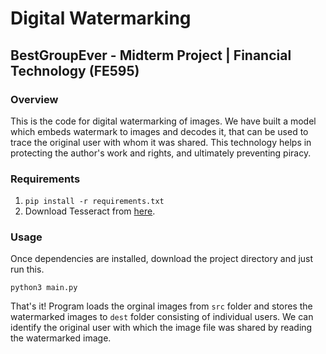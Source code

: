 # Digital Watermarking 
## BestGroupEver - Midterm Project | Financial Technology (FE595)

### Overview
This is the code for digital watermarking of images. We have built a model which embeds watermark to images and decodes it, that can be used to trace the original user with whom it was shared. This technology helps in protecting the author's work and rights, and ultimately preventing piracy.

### Requirements
1. `pip install -r requirements.txt`
2. Download Tesseract from [here](https://github.com/tesseract-ocr/tesseract/wiki/Downloads).

### Usage
Once dependencies are installed, download the project directory and just run this.

`python3 main.py`

That's it! Program loads the orginal images from `src` folder and stores the watermarked images to `dest` folder consisting of individual users. We can identify the original user with which the image file was shared by reading the watermarked image.

